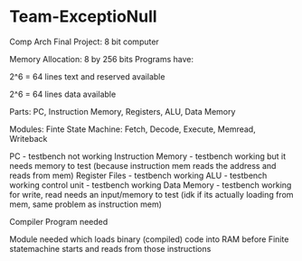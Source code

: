 # Team-ExceptioNull
Comp Arch Final Project: 8 bit computer

Memory Allocation: 8 by 256 bits
Programs have:

2^6 = 64 lines text and reserved available

2^6 = 64 lines data available


Parts: PC, Instruction Memory, Registers, ALU, Data Memory


Modules:
Finte State Machine: Fetch, Decode, Execute, Memread, Writeback

PC   - testbench not working
Instruction Memory - testbench working but it needs memory to test (because instruction mem reads the address and reads from mem)
Register Files - testbench working
ALU - testbench working
control unit - testbench working
Data Memory - testbench working for write, read needs an input/memory to test (idk if its actually loading from mem, same problem as instruction mem)

Compiler Program needed

Module needed which loads binary (compiled) code into RAM before Finite statemachine starts and reads from those instructions

